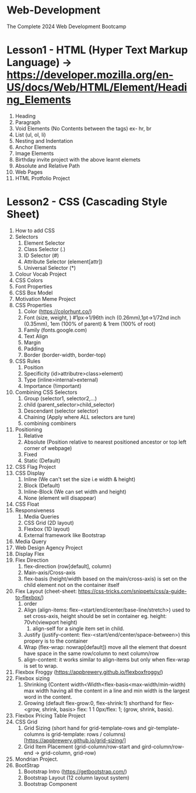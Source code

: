 # Web-Development
The Complete 2024 Web Development Bootcamp

# Lesson1 - HTML (Hyper Text Markup Language) -> https://developer.mozilla.org/en-US/docs/Web/HTML/Element/Heading_Elements
1. Heading  
2. Paragraph 
3. Void Elements (No Contents between the tags) ex- hr, br
4. List (ul, ol, li)
5. Nesting and Indentation
7. Anchor Elements
8. Image Elements 
9. Birthday invite project with the above learnt elemets
10. Absolute and Relative Path
11. Web Pages
12. HTML Protfolio Project

# Lesson2 - CSS (Cascading Style Sheet)
1. How to add CSS
2. Selectors
    1. Element Selector
    2. Class Selector (.)
    3. ID Selector (#)
    4. Attribute Selector (element[attr])
    5. Universal Selector (*)
3. Colour Vocab Project
4. CSS Colors
5. Font Properties
6. CSS Box Model
7. Motivation Meme Project
8. CSS Properties
    1. Color (https://colorhunt.co/)
    2. Font (size, weight, ) #1px->1/96th inch (0.26mm),1pt->1/72nd inch (0.35mm), 1em (100% of parent) & 1rem (100% of root)
    3. Family (fonts.google.com)
    4. Text Align
    5. Margin
    6. Padding
    7. Border (border-width, border-top)
9. CSS Rules
    1. Position
    2. Specificity (id>attributre>class>element)
    3. Type (inline>internal>external)
    4. Importance (!important)
10. Combining CSS Selectors
    1. Group (selector1, selector2,...)
    2. child (parent_selector>child_selector)
    3. Descendant (selector selector)
    4. Chaining (Apply where ALL selectors are ture)
    5. combining combiners
11. Positioning
    1. Relative
    2. Absolute (Position relative to nearest positioned ancestor or top left corner of webpage) 
    3. Fixed
    4. Static (Default)
12. CSS Flag Project
13. CSS Display
    1. Inline (We can't set the size i.e width & height)
    2. Block (Default)
    3. Inline-Block (We can set width and height)
    4. None (element will disappear)
14. CSS Float
15. Responsiveness
    1. Media Queries
    2. CSS Grid (2D layout)
    3. Flexbox (1D layout)
    4. External framework like Bootstrap
16. Media Query
17. Web Design Agency Project
18. Display Flex
19. Flex Direction
    1. flex-direction (row[default], column)
    2. Main-axis/Cross-axis
    3. flex-basis (height/width based on the main/cross-axis) is set on the child element not on the container itself
20. Flex Layout (cheet-sheet: https://css-tricks.com/snippets/css/a-guide-to-flexbox/)
    1. order
    1. Align (align-items: flex-<start/end/center/base-line/stretch>) used to set cross-axis, height should be set in container eg. height: 70vh(viewport height)
        1. align-self for a single item set in child.
    2. Justify (justify-content: flex-<start/end/center/space-between>) this propery is to the container
    3. Wrap (flex-wrap: nowrap[default]) move all the element that doesnt have space in the same row/column to next column/row
    4. align-content: it works similar to align-items but only when flex-wrap is set to wrap.
21. Flexbox Froggy (https://appbrewery.github.io/flexboxfroggy/)
22. Flexbox sizing
    1. Shrinking (Content width<Width<flex-basis<max-width/min-width) max width having all the content in a line and min width is the largest word in the content.
    2. Growing (default flex-grow:0, flex-shrink:1) shorthand for flex-<grow, shrink, basis> flex: 1 1 0px/flex: 1; (grow, shrink, basis).
23. Flexbox Pricing Table Project
24. CSS Grid
    1. Grid Sizing (short hand for grid-template-rows and gir-template-columns is grid-template: rows / columns) [https://appbrewery.github.io/grid-sizing/]
    2. Grid Item Placement (grid-column/row-start and gird-column/row-end -> grid-column, grid-row)
25. Mondrian Project.
26. BootStrap
    1. Bootstrap Intro (https://getbootstrap.com/)
    2. Bootstrap Layout (12 column layout system)
    3. Bootstrap Component